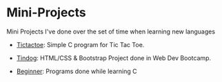 # Mini-Projects
Mini Projects I've done over the set of time when learning new languages

- [Tictactoe](https://github.com/Argonyte/Mini-Projects/tree/main/tictactoe): Simple C program for Tic Tac Toe.

- [Tindog](https://github.com/Argonyte/Mini-Projects/tree/main/TinDog): HTML/CSS & Bootstrap Project done in Web Dev Bootcamp.

- [Beginner](https://github.com/Argonyte/Mini-Projects/tree/main/beginners): Programs done while learning C
